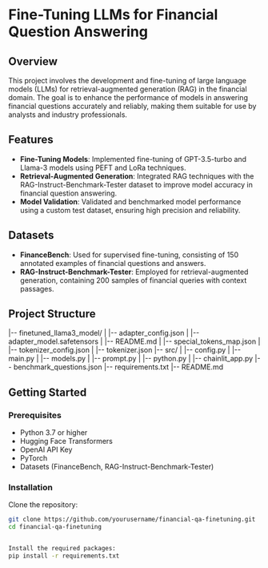 # Fine-Tuning LLMs for Financial Question Answering

## Overview
This project involves the development and fine-tuning of large language models (LLMs) for retrieval-augmented generation (RAG) in the financial domain. The goal is to enhance the performance of models in answering financial questions accurately and reliably, making them suitable for use by analysts and industry professionals.

## Features
- **Fine-Tuning Models**: Implemented fine-tuning of GPT-3.5-turbo and Llama-3 models using PEFT and LoRa techniques.
- **Retrieval-Augmented Generation**: Integrated RAG techniques with the RAG-Instruct-Benchmark-Tester dataset to improve model accuracy in financial question answering.
- **Model Validation**: Validated and benchmarked model performance using a custom test dataset, ensuring high precision and reliability.

## Datasets
- **FinanceBench**: Used for supervised fine-tuning, consisting of 150 annotated examples of financial questions and answers.
- **RAG-Instruct-Benchmark-Tester**: Employed for retrieval-augmented generation, containing 200 samples of financial queries with context passages.

## Project Structure
|-- finetuned_llama3_model/
| |-- adapter_config.json
| |-- adapter_model.safetensors
| |-- README.md
| |-- special_tokens_map.json
| |-- tokenizer_config.json
| |-- tokenizer.json
|-- src/
| |-- config.py
| |-- main.py
| |-- models.py
| |-- prompt.py
| |-- python.py
| |-- chainlit_app.py
|-- benchmark_questions.json
|-- requirements.txt
|-- README.md


## Getting Started

### Prerequisites
- Python 3.7 or higher
- Hugging Face Transformers
- OpenAI API Key
- PyTorch
- Datasets (FinanceBench, RAG-Instruct-Benchmark-Tester)

### Installation
Clone the repository:
```sh
git clone https://github.com/yourusername/financial-qa-finetuning.git
cd financial-qa-finetuning


Install the required packages:
pip install -r requirements.txt
